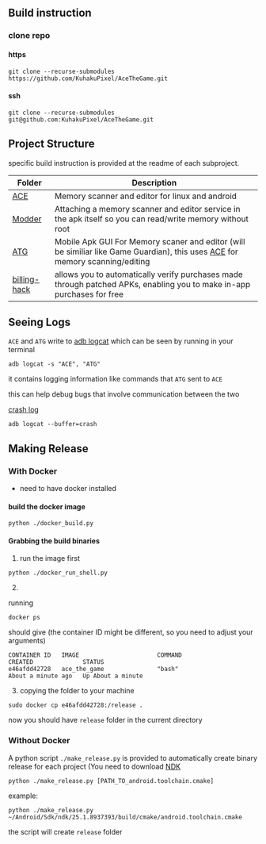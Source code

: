 
## Build instruction
### clone repo
#### https
```
git clone --recurse-submodules https://github.com/KuhakuPixel/AceTheGame.git
```
#### ssh
```
git clone --recurse-submodules git@github.com:KuhakuPixel/AceTheGame.git
```
## Project Structure
specific build instruction is provided at the readme of each subproject. 

Folder 				| Description
----------------------------- 	| -----------------------------------------------
[ACE](./ACE/) 			| Memory scanner and editor for linux and android
[Modder](./Modder) 		| Attaching a memory scanner and editor service in the apk itself so you can read/write memory without root
[ATG](./ATG) 	 		| Mobile Apk GUI For Memory scaner and editor (will be similiar like Game Guardian), this uses [ACE](./ACE/) for memory scanning/editing
[billing-hack](./billing-hack) | allows you to automatically verify purchases made through patched APKs, enabling you to make in-app purchases for free
## Seeing Logs

`ACE` and `ATG` write to [adb logcat](https://developer.android.com/tools/logcat)
which can be seen by running  in your terminal
```
adb logcat -s "ACE", "ATG"
``` 

it contains logging information like commands that `ATG` sent to `ACE`

this can help debug bugs that involve communication between the two

[crash log](https://stackoverflow.com/questions/3643395/how-to-get-android-crash-logs)
```
adb logcat --buffer=crash 
```
## Making Release

### With Docker
- need to have docker installed

#### build the docker image

```
python ./docker_build.py
```

#### Grabbing the build binaries

1. run the image first

```
python ./docker_run_shell.py
```
2. 
running
```
docker ps
```

should give 
(the container ID might  be different, so you need to adjust your arguments)
```
CONTAINER ID   IMAGE                      COMMAND                  CREATED              STATUS              
e46afdd42728   ace_the_game               "bash"                   About a minute ago   Up About a minute   
```
3. copying the folder to your machine

```
sudo docker cp e46afdd42728:/release .
```

now you should have `release` folder in the current directory


### Without Docker
A python script `./make_release.py` is provided to automatically create binary release for each project
(You need to download [NDK](https://developer.android.com/ndk/downloads)

```
python ./make_release.py [PATH_TO_android.toolchain.cmake]
```

example: 
```
python ./make_release.py ~/Android/Sdk/ndk/25.1.8937393/build/cmake/android.toolchain.cmake
```

the script will create `release` folder



